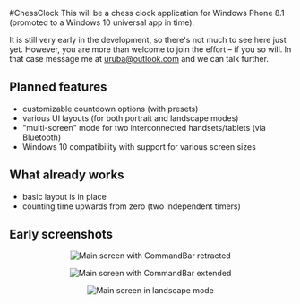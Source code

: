 #ChessClock
This will be a chess clock application for Windows Phone 8.1 (promoted to a Windows 10 universal app in time).

It is still very early in the development, so there's not much to see here just yet. However, you are more than welcome to join the effort – if you so will. In that case message me at [uruba@outlook.com](mailto:uruba@outlook.com) and we can talk further.

## Planned features

* customizable countdown options (with presets)
* various UI layouts (for both portrait and landscape modes)
* "multi-screen" mode for two interconnected handsets/tablets (via Bluetooth)
* Windows 10 compatibility with support for various screen sizes

## What already works

* basic layout is in place
* counting time upwards from zero (two independent timers)

## Early screenshots

<p align="center">
  <img src="https://cloud.githubusercontent.com/assets/4870410/9721498/7358aa66-559b-11e5-9df0-fae352849d5f.png" alt="Main screen with CommandBar retracted"/>
</p>

<p align="center">
  <img src="https://cloud.githubusercontent.com/assets/4870410/9721495/6e0142c6-559b-11e5-8275-063480cd85f5.png" alt="Main screen with CommandBar extended"/>
</p>

<p align="center">
  <img src="https://cloud.githubusercontent.com/assets/4870410/9721497/7183e5ac-559b-11e5-8b8c-303f078be9a6.png" alt="Main screen in landscape mode"/>
</p>

